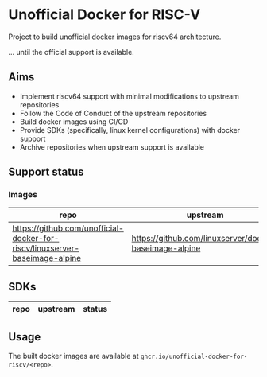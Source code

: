 # Unofficial Docker for RISC-V
Project to build unofficial docker images for riscv64 architecture.

... until the official support is available.

## Aims
- Implement riscv64 support with minimal modifications to upstream repositories
- Follow the Code of Conduct of the upstream repositories
- Build docker images using CI/CD
- Provide SDKs (specifically, linux kernel configurations) with docker support
- Archive repositories when upstream support is available

## Support status
### Images
| repo | upstream | status |
|------|----------|--------|
| https://github.com/unofficial-docker-for-riscv/linuxserver-baseimage-alpine | https://github.com/linuxserver/docker-baseimage-alpine | Ongoing |

## SDKs
| repo | upstream | status |
|------|----------|--------|

## Usage
The built docker images are available at `ghcr.io/unofficial-docker-for-riscv/<repo>`.
